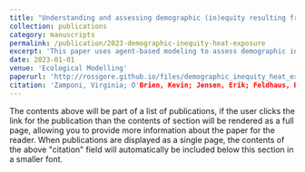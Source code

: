```yaml
---
title: "Understanding and assessing demographic (in)equity resulting from extreme heat and direct sunlight exposure due to lack of tree canopies in Norfolk, VA using agent-based modeling"
collection: publications
category: manuscripts
permalink: /publication/2023-demographic-inequity-heat-exposure
excerpt: 'This paper uses agent-based modeling to assess demographic inequity resulting from extreme heat and direct sunlight exposure due to lack of tree canopies in Norfolk, VA.'
date: 2023-01-01
venue: 'Ecological Modelling'
paperurl: 'http://rossgore.github.io/files/demographic_inequity_heat_exposure.pdf'
citation: 'Zamponi, Virginia; O'Brien, Kevin; Jensen, Erik; Feldhaus, Brandon; Moore, Russell; Lynch, Christopher J; Gore, Ross. (2023). "Understanding and assessing demographic (in)equity resulting from extreme heat and direct sunlight exposure due to lack of tree canopies in Norfolk, VA using agent-based modeling". <i>Ecological Modelling</i>. 483, 110445.'
---
```

The contents above will be part of a list of publications, if the user clicks the link for the publication than the contents of section will be rendered as a full page, allowing you to provide more information about the paper for the reader. When publications are displayed as a single page, the contents of the above "citation" field will automatically be included below this section in a smaller font.